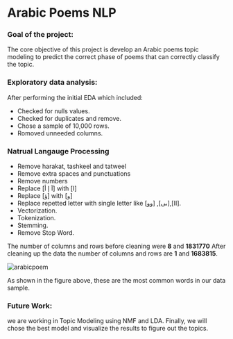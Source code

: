 # Arabic Poems NLP

### Goal of the project:
The core objective of this project is develop an Arabic poems topic modeling to predict the correct phase of poems that can correctly classify the topic.

### Exploratory data analysis:
After performing the initial EDA which included:

- Checked for nulls values.
- Checked for duplicates and remove.
- Chose a sample of 10,000 rows.
- Romoved unneeded columns.


### Natrual Langauge Processing
- Remove harakat, tashkeel and tatweel
- Remove extra spaces and punctuations
- Remove numbers
- Replace [آ إ أ] with [ا]
- Replace [ؤ] with [و]
- Replace repetted letter with single letter like [وو]  ,[ىى],[اا].
- Vectorization.
- Tokenization.
- Stemming.
- Remove Stop Word.

The number of columns and rows before cleaning were **8** and **1831770** After cleaning up the data the number of columns and rows are **1** and **1683815**.

![arabicpoem](https://user-images.githubusercontent.com/90555474/141990071-6a9e59e0-c828-431f-bb15-b2243ce9120b.png)

As shown in the figure above, these are the most common words in our data sample.


### Future Work:
we are working in  Topic Modeling using NMF and LDA. Finally, we will chose the best model and visualize the results to figure out the topics.
